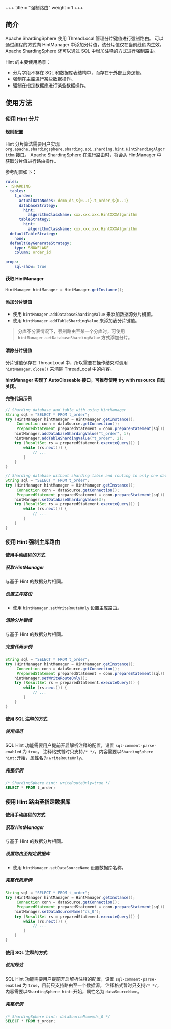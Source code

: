 +++
title = "强制路由"
weight = 1
+++

## 简介

Apache ShardingSphere 使用 ThreadLocal 管理分片键值进行强制路由。
可以通过编程的方式向 HintManager 中添加分片值，该分片值仅在当前线程内生效。  
Apache ShardingSphere 还可以通过 SQL 中增加注释的方式进行强制路由。

Hint 的主要使用场景：

* 分片字段不存在 SQL 和数据库表结构中，而存在于外部业务逻辑。
* 强制在主库进行某些数据操作。
* 强制在指定数据库进行某些数据操作。

## 使用方法

### 使用 Hint 分片

#### 规则配置

Hint 分片算法需要用户实现 `org.apache.shardingsphere.sharding.api.sharding.hint.HintShardingAlgorithm` 接口。
Apache ShardingSphere 在进行路由时，将会从 HintManager 中获取分片值进行路由操作。

参考配置如下：

```yaml
rules:
- !SHARDING
  tables:
    t_order:
      actualDataNodes: demo_ds_${0..1}.t_order_${0..1}
      databaseStrategy:
        hint:
          algorithmClassName: xxx.xxx.xxx.HintXXXAlgorithm
      tableStrategy:
        hint:
          algorithmClassName: xxx.xxx.xxx.HintXXXAlgorithm
  defaultTableStrategy:
    none:
  defaultKeyGenerateStrategy:
    type: SNOWFLAKE
    column: order_id

props:
    sql-show: true
```

#### 获取 HintManager

```java
HintManager hintManager = HintManager.getInstance();
```

#### 添加分片键值

- 使用 `hintManager.addDatabaseShardingValue` 来添加数据源分片键值。
- 使用 `hintManager.addTableShardingValue` 来添加表分片键值。

> 分库不分表情况下，强制路由至某一个分库时，可使用 `hintManager.setDatabaseShardingValue` 方式添加分片。

#### 清除分片键值

分片键值保存在 ThreadLocal 中，所以需要在操作结束时调用 `hintManager.close()` 来清除 ThreadLocal 中的内容。

__hintManager 实现了 AutoCloseable 接口，可推荐使用 try with resource 自动关闭。__

#### 完整代码示例

```java
// Sharding database and table with using HintManager
String sql = "SELECT * FROM t_order";
try (HintManager hintManager = HintManager.getInstance();
     Connection conn = dataSource.getConnection();
     PreparedStatement preparedStatement = conn.prepareStatement(sql)) {
    hintManager.addDatabaseShardingValue("t_order", 1);
    hintManager.addTableShardingValue("t_order", 2);
    try (ResultSet rs = preparedStatement.executeQuery()) {
        while (rs.next()) {
            // ...
        }
    }
}

// Sharding database without sharding table and routing to only one database with using HintManager
String sql = "SELECT * FROM t_order";
try (HintManager hintManager = HintManager.getInstance();
     Connection conn = dataSource.getConnection();
     PreparedStatement preparedStatement = conn.prepareStatement(sql)) {
    hintManager.setDatabaseShardingValue(3);
    try (ResultSet rs = preparedStatement.executeQuery()) {
        while (rs.next()) {
            // ...
        }
    }
}
```

### 使用 Hint 强制主库路由

#### 使用手动编程的方式

##### 获取 HintManager

与基于 Hint 的数据分片相同。

##### 设置主库路由

- 使用 `hintManager.setWriteRouteOnly` 设置主库路由。

##### 清除分片键值

与基于 Hint 的数据分片相同。

##### 完整代码示例

```java
String sql = "SELECT * FROM t_order";
try (HintManager hintManager = HintManager.getInstance();
     Connection conn = dataSource.getConnection();
     PreparedStatement preparedStatement = conn.prepareStatement(sql)) {
    hintManager.setWriteRouteOnly();
    try (ResultSet rs = preparedStatement.executeQuery()) {
        while (rs.next()) {
            // ...
        }
    }
}
```

#### 使用 SQL 注释的方式

##### 使用规范

SQL Hint 功能需要用户提前开启解析注释的配置，设置 `sql-comment-parse-enabled` 为 `true`。
注释格式暂时只支持`/* */`，内容需要以`ShardingSphere hint:`开始，属性名为 `writeRouteOnly`。

##### 完整示例
```sql
/* ShardingSphere hint: writeRouteOnly=true */
SELECT * FROM t_order;
```

### 使用 Hint 路由至指定数据库

#### 使用手动编程的方式

##### 获取 HintManager

与基于 Hint 的数据分片相同。

##### 设置路由至指定数据库

- 使用 `hintManager.setDataSourceName` 设置数据库名称。

##### 完整代码示例

```java
String sql = "SELECT * FROM t_order";
try (HintManager hintManager = HintManager.getInstance();
     Connection conn = dataSource.getConnection();
     PreparedStatement preparedStatement = conn.prepareStatement(sql)) {
    hintManager.setDataSourceName("ds_0");
    try (ResultSet rs = preparedStatement.executeQuery()) {
        while (rs.next()) {
            // ...
        }
    }
}
```

#### 使用 SQL 注释的方式

##### 使用规范

SQL Hint 功能需要用户提前开启解析注释的配置，设置 `sql-comment-parse-enabled` 为 `true`，目前只支持路由至一个数据源。
注释格式暂时只支持`/* */`，内容需要以`ShardingSphere hint:`开始，属性名为 `dataSourceName`。

##### 完整示例
```sql
/* ShardingSphere hint: dataSourceName=ds_0 */
SELECT * FROM t_order;
```
